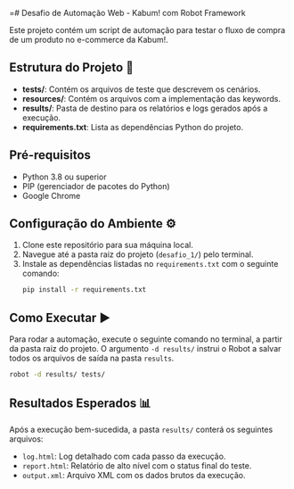 =# Desafio de Automação Web - Kabum! com Robot Framework

Este projeto contém um script de automação para testar o fluxo de compra de um produto no e-commerce da Kabum!.

## Estrutura do Projeto 📂
- **tests/**: Contém os arquivos de teste que descrevem os cenários.
- **resources/**: Contém os arquivos com a implementação das keywords.
- **results/**: Pasta de destino para os relatórios e logs gerados após a execução.
- **requirements.txt**: Lista as dependências Python do projeto.

## Pré-requisitos
- Python 3.8 ou superior
- PIP (gerenciador de pacotes do Python)
- Google Chrome

## Configuração do Ambiente ⚙️
1. Clone este repositório para sua máquina local.
2. Navegue até a pasta raiz do projeto (`desafio_1/`) pelo terminal.
3. Instale as dependências listadas no `requirements.txt` com o seguinte comando:
    ```bash
    pip install -r requirements.txt
    ```

## Como Executar ▶️
Para rodar a automação, execute o seguinte comando no terminal, a partir da pasta raiz do projeto. O argumento `-d results/` instrui o Robot a salvar todos os arquivos de saída na pasta `results`.

```bash
robot -d results/ tests/
```

## Resultados Esperados 📊
Após a execução bem-sucedida, a pasta `results/` conterá os seguintes arquivos:
- `log.html`: Log detalhado com cada passo da execução.
- `report.html`: Relatório de alto nível com o status final do teste.
- `output.xml`: Arquivo XML com os dados brutos da execução.
